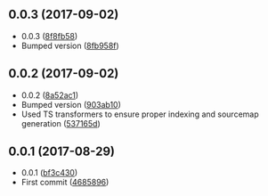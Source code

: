 <a name="0.0.3"></a>
## 0.0.3 (2017-09-02)

* 0.0.3 ([8f8fb58](https://github.com/wessberg/TypescriptPackageReassembler/commit/8f8fb58))
* Bumped version ([8fb958f](https://github.com/wessberg/TypescriptPackageReassembler/commit/8fb958f))



<a name="0.0.2"></a>
## 0.0.2 (2017-09-02)

* 0.0.2 ([8a52ac1](https://github.com/wessberg/TypescriptPackageReassembler/commit/8a52ac1))
* Bumped version ([903ab10](https://github.com/wessberg/TypescriptPackageReassembler/commit/903ab10))
* Used TS transformers to ensure proper indexing and sourcemap generation ([537165d](https://github.com/wessberg/TypescriptPackageReassembler/commit/537165d))



<a name="0.0.1"></a>
## 0.0.1 (2017-08-29)

* 0.0.1 ([bf3c430](https://github.com/wessberg/TypescriptPackageReassembler/commit/bf3c430))
* First commit ([4685896](https://github.com/wessberg/TypescriptPackageReassembler/commit/4685896))



